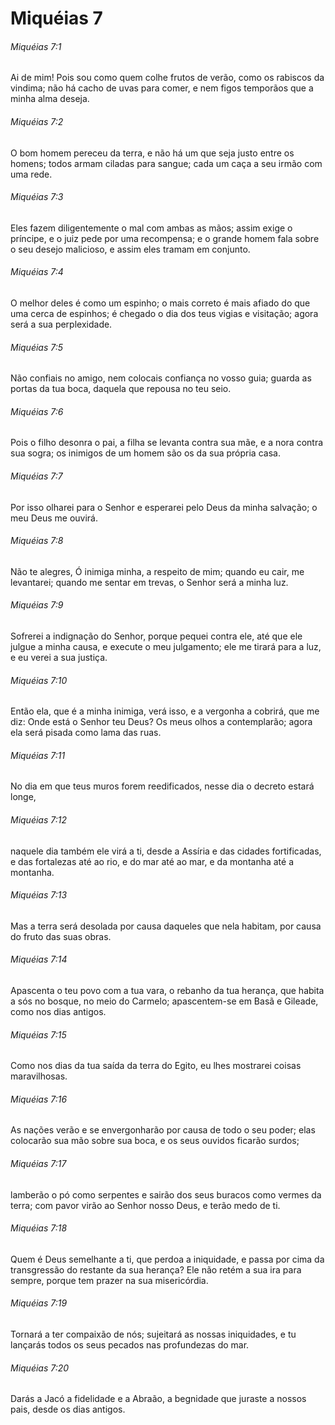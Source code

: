 # Miquéias 7

###### Miquéias 7:1

Ai de mim! Pois sou como quem colhe frutos de verão, como os rabiscos da vindima; não há cacho de uvas para comer, e nem figos temporãos que a minha alma deseja.

###### Miquéias 7:2

O bom homem pereceu da terra, e não há um que seja justo entre os homens; todos armam ciladas para sangue; cada um caça a seu irmão com uma rede.

###### Miquéias 7:3

Eles fazem diligentemente o mal com ambas as mãos; assim exige o príncipe, e o juiz pede por uma recompensa; e o grande homem fala sobre o seu desejo malicioso, e assim eles tramam em conjunto.

###### Miquéias 7:4

O melhor deles é como um espinho; o mais correto é mais afiado do que uma cerca de espinhos; é chegado o dia dos teus vigias e visitação; agora será a sua perplexidade.

###### Miquéias 7:5

Não confiais no amigo, nem colocais confiança no vosso guia; guarda as portas da tua boca, daquela que repousa no teu seio.

###### Miquéias 7:6

Pois o filho desonra o pai, a filha se levanta contra sua mãe, e a nora contra sua sogra; os inimigos de um homem são os da sua própria casa.

###### Miquéias 7:7

Por isso olharei para o Senhor e esperarei pelo Deus da minha salvação; o meu Deus me ouvirá.

###### Miquéias 7:8

Não te alegres, Ó inimiga minha, a respeito de mim; quando eu cair, me levantarei; quando me sentar em trevas, o Senhor será a minha luz.

###### Miquéias 7:9

Sofrerei a indignação do Senhor, porque pequei contra ele, até que ele julgue a minha causa, e execute o meu julgamento; ele me tirará para a luz, e eu verei a sua justiça.

###### Miquéias 7:10

Então ela, que é a minha inimiga, verá isso, e a vergonha a cobrirá, que me diz: Onde está o Senhor teu Deus? Os meus olhos a contemplarão; agora ela será pisada como lama das ruas.

###### Miquéias 7:11

No dia em que teus muros forem reedificados, nesse dia o decreto estará longe,

###### Miquéias 7:12

naquele dia também ele virá a ti, desde a Assíria e das cidades fortificadas, e das fortalezas até ao rio, e do mar até ao mar, e da montanha até a montanha.

###### Miquéias 7:13

Mas a terra será desolada por causa daqueles que nela habitam, por causa do fruto das suas obras.

###### Miquéias 7:14

Apascenta o teu povo com a tua vara, o rebanho da tua herança, que habita a sós no bosque, no meio do Carmelo; apascentem-se em Basã e Gileade, como nos dias antigos.

###### Miquéias 7:15

Como nos dias da tua saída da terra do Egito, eu lhes mostrarei coisas maravilhosas.

###### Miquéias 7:16

As nações verão e se envergonharão por causa de todo o seu poder; elas colocarão sua mão sobre sua boca, e os seus ouvidos ficarão surdos;

###### Miquéias 7:17

lamberão o pó como serpentes e sairão dos seus buracos como vermes da terra; com pavor virão ao Senhor nosso Deus, e terão medo de ti.

###### Miquéias 7:18

Quem é Deus semelhante a ti, que perdoa a iniquidade, e passa por cima da transgressão do restante da sua herança? Ele não retém a sua ira para sempre, porque tem prazer na sua misericórdia.

###### Miquéias 7:19

Tornará a ter compaixão de nós; sujeitará as nossas iniquidades, e tu lançarás todos os seus pecados nas profundezas do mar.

###### Miquéias 7:20

Darás a Jacó a fidelidade e a Abraão, a begnidade que juraste a nossos pais, desde os dias antigos.

